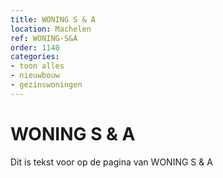 ```yaml
---
title: WONING S & A
location: Machelen
ref: WONING-S&A
order: 1140
categories:
- toon alles
- nieuwbouw
- gezinswoningen
---
```

# WONING S & A

Dit is tekst voor op de pagina van WONING S & A